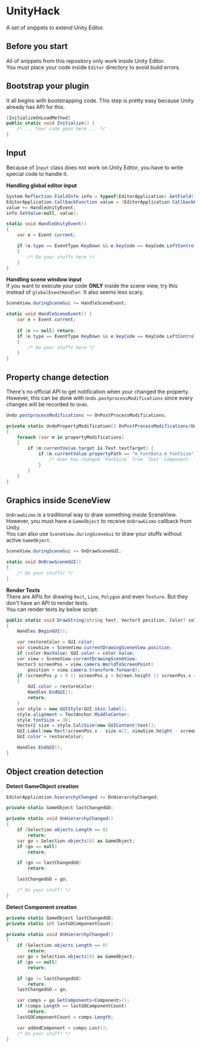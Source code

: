 UnityHack
====
A set of snippets to extend Unity Editor.

Before you start
----
All of snippets from this repository only work inside Unity Editor.<br>
You must place your code inside `Editor` directory to avoid build errors.

Bootstrap your plugin
----
It all begins with bootstrapping code. This step is pretty easy because Unity already has API for this.
```cs
[InitializeOnLoadMethod]
public static void Initialize() {
    /* ... Your code goes here ... */
}
```

Input
----
Because of `Input` class does not work on Unity Editor, you have to write special code to handle it.

__Handling global editor input__
```cs
System.Reflection.FieldInfo info = typeof(EditorApplication).GetField("globalEventHandler", System.Reflection.BindingFlags.Static | System.Reflection.BindingFlags.NonPublic);
EditorApplication.CallbackFunction value = (EditorApplication.CallbackFunction)info.GetValue(null);
value += HandleUnityEvent;
info.SetValue(null, value);
```
```cs
static void HandleUnityEvent()
{
    var e = Event.current;

    if (e.type == EventType.KeyDown && e.keyCode == KeyCode.LeftControl)
    {
        /* Do your stuffs here */
    }
}
```

__Handling scene window input__<br>
If you want to execute your code __ONLY__ inside the scene view, try this instead of `globalEventHandler`. It also seems less scary.
```cs
SceneView.duringSceneGui += HandleSceneEvent;
```
```cs
static void HandleSceneEvent() {
    var e = Event.current;
                
    if (e == null) return;
    if (e.type == EventType.KeyDown && e.keyCode == KeyCode.LeftControl)
    {
        /* Do your stuffs here */
    }
}
```


Property change detection
----
There's no official API to get notification when your changed the property. However, this can be done with `Undo.postprocessModifications` since every changes will be recorded to `Undo`.

```cs
Undo.postprocessModifications += OnPostProcessModifications;
```
```cs
private static UndoPropertyModification[] OnPostProcessModifications(UndoPropertyModification[] propertyModifications)
{
    foreach (var m in propertyModifications)
    {
        if (m.currentValue.target is Text textTarget) {
            if (m.currentValue.propertyPath == "m_FontData.m_FontSize") {
                /* User has changed `FontSize` from `Text` Component. */
            }
        }
    }
}
```

Graphics inside SceneView
----
`OnDrawGizmo` is a traditional way to draw something inside SceneView. However, you must have a `GameObject` to receive `OnDrawGizmo` callback from Unity.<br>
You can also use `SceneView.duringSceneGui` to draw your stuffs without active `GameObject`.

```cs
SceneView.duringSceneGui += OnDrawSceneGUI;
```
```cs
static void OnDrawSceneGUI()
{
    /* Do your stuffs! */
}
```

__Render Texts__<br>
There are APIs for drawing `Rect`, `Line`, `Polygon` and even `Texture`. But they don't have an API to render texts.<br>
You can render texts by below script:
```cs
public static void DrawString(string text, Vector3 position, Color? color = null, bool showTexture = true, int offsetY = 0)
{
    Handles.BeginGUI();

    var restoreColor = GUI.color;
    var viewSize = SceneView.currentDrawingSceneView.position;
    if (color.HasValue) GUI.color = color.Value;
    var view = SceneView.currentDrawingSceneView;
    Vector3 screenPos = view.camera.WorldToScreenPoint(
        position + view.camera.transform.forward);
    if (screenPos.y < 0 || screenPos.y > Screen.height || screenPos.x < 0 || screenPos.x > Screen.width || screenPos.z < 0)
    {
        GUI.color = restoreColor;
        Handles.EndGUI();
        return;
    }
    var style = new GUIStyle(GUI.skin.label);
    style.alignment = TextAnchor.MiddleCenter;
    style.fontSize = 30;
    Vector2 size = style.CalcSize(new GUIContent(text));
    GUI.Label(new Rect(screenPos.x - size.x/2, viewSize.height - screenPos.y - offsetY - size.y/2, size.x, size.y), text, style);
    GUI.color = restoreColor;

    Handles.EndGUI();
}
```

Object creation detection
----

__Detect GameObject creation__
```cs
EditorApplication.hierarchyChanged += OnHierarchyChanged;
```
```cs
private static GameObject lastChangedGO;

private static void OnHierarchyChanged()
{
    if (Selection.objects.Length == 0)
        return;
    var go = Selection.objects[0] as GameObject;
    if (go == null)
        return;

    if (go == lastChangedGO)
        return;

    lastChangedGO = go;

    /* Do your stuff! */ 
}
```

__Detect Component creation__
```cs
private static GameObject lastChangedGO;
private static int lastGOComponentCount;

private static void OnHierarchyChanged()
{
    if (Selection.objects.Length == 0)
        return;
    var go = Selection.objects[0] as GameObject;
    if (go == null)
        return;

    if (go != lastChangedGO)
        return;
    lastChangedGO = go;

    var comps = go.GetComponents<Component>();
    if (comps.Length == lastGOComponentCount)
        return;
    lastGOComponentCount = comps.Length;

    var addedComponent = comps.Last();
    /* Do your stuff! */ 
}
```
